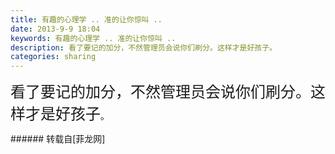 ```yaml
---
title: 有趣的心理学 .. 准的让你惊叫 ..
date: 2013-9-9 18:04
keywords: 有趣的心理学 .. 准的让你惊叫 ..
description: 看了要记的加分，不然管理员会说你们刷分。这样才是好孩子。
categories: sharing
---
```

<td class="t_f" id="postmessage_46672">

<font size="5">看了要记的加分，不然管理员会说你们刷分。这样才是好孩子</font>。<img alt="" border="0" onclick="" onmouseover="" smilieid="87" src="static/image/smiley/qiubilong/10.gif"/><br/>
</td>
###### 转载自[菲龙网]
